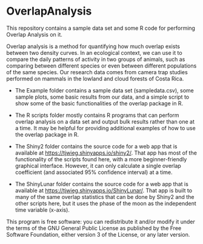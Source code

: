 # OverlapAnalysis
This repository contains a sample data set and some R code for performing Overlap Analysis on it.

Overlap analysis is a method for quantifying how much overlap exists between two density curves. In an ecological context, we can use it to compare the daily patterns of activity in two groups of animals, such as comparing between different species or even between different populations of the same species. Our research data comes from camera trap studies performed on mammals in the lowland and cloud forests of Costa Rica.

* The Example folder contains a sample data set (sampledata.csv), some sample plots, some basic results from our data, and a simple script to show some of the basic functionalities of the overlap package in R.

* The R scripts folder mostly contains R programs that can perform overlap analysis on a data set and output bulk results rather than one at a time. It may be helpful for providing additional examples of how to use the overlap package in R.

* The Shiny2 folder contains the source code for a web app that is available at https://tjwieg.shinyapps.io/shiny2/. That app has most of the functionality of the scripts found here, with a more beginner-friendly graphical interface. However, it can only calculate a single overlap coefficient (and associated 95% confidence interval) at a time.

* The ShinyLunar folder contains the source code for a web app that is available at https://tjwieg.shinyapps.io/ShinyLunar/. That app is built to many of the same overlap statistics that can be done by Shiny2 and the other scripts here, but it uses the phase of the moon as the independent time variable (x-axis).


This program is free software: you can redistribute it and/or modify it under the terms of the GNU General Public License as published by the Free Software Foundation, either version 3 of the License, or any later version.

